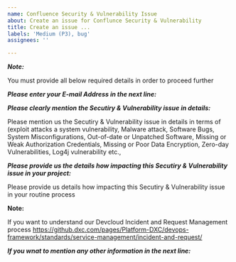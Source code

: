 ```yaml
---
name: Confluence Security & Vulnerability Issue
about: Create an issue for Conflunce Security & Vulnerability
title: Create an issue ...
labels: 'Medium (P3), bug'
assignees: ''

---
```


***Note:***

You must provide all below required details in order to proceed further

***Please enter your E-mail Address in the next line:***





***Please clearly mention the Secutiry & Vulnerability issue in details:***

Please mention us the Secutiry & Vulnerability issue in details in terms of (exploit attacks a system vulnerability, Malware attack, Software Bugs, System Misconfigurations, Out-of-date or Unpatched Software, Missing or Weak Authorization Credentials, Missing or Poor Data Encryption, Zero-day Vulnerabilities, Log4j vulnerability etc.,



***Please provide us the details how impacting this Secutiry & Vulnerability issue in your project:***

Please provide us details how impacting this Secutiry & Vulnerability issue in your routine process




**Note:** 

If you want to understand our Devcloud Incident and Request Management process https://github.dxc.com/pages/Platform-DXC/devops-framework/standards/service-management/incident-and-request/


***If you wnat to mention any other information in the next line:***
